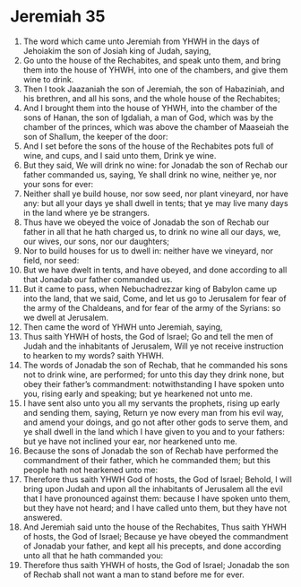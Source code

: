 ﻿# Jeremiah 35
1. The word which came unto Jeremiah from YHWH in the days of Jehoiakim the son of Josiah king of Judah, saying, 
2. Go unto the house of the Rechabites, and speak unto them, and bring them into the house of YHWH, into one of the chambers, and give them wine to drink. 
3. Then I took Jaazaniah the son of Jeremiah, the son of Habaziniah, and his brethren, and all his sons, and the whole house of the Rechabites; 
4. And I brought them into the house of YHWH, into the chamber of the sons of Hanan, the son of Igdaliah, a man of God, which was by the chamber of the princes, which was above the chamber of Maaseiah the son of Shallum, the keeper of the door: 
5. And I set before the sons of the house of the Rechabites pots full of wine, and cups, and I said unto them, Drink ye wine. 
6. But they said, We will drink no wine: for Jonadab the son of Rechab our father commanded us, saying, Ye shall drink no wine, neither ye, nor your sons for ever: 
7. Neither shall ye build house, nor sow seed, nor plant vineyard, nor have any: but all your days ye shall dwell in tents; that ye may live many days in the land where ye be strangers. 
8. Thus have we obeyed the voice of Jonadab the son of Rechab our father in all that he hath charged us, to drink no wine all our days, we, our wives, our sons, nor our daughters; 
9. Nor to build houses for us to dwell in: neither have we vineyard, nor field, nor seed: 
10. But we have dwelt in tents, and have obeyed, and done according to all that Jonadab our father commanded us. 
11. But it came to pass, when Nebuchadrezzar king of Babylon came up into the land, that we said, Come, and let us go to Jerusalem for fear of the army of the Chaldeans, and for fear of the army of the Syrians: so we dwell at Jerusalem. 
12.  Then came the word of YHWH unto Jeremiah, saying, 
13. Thus saith YHWH of hosts, the God of Israel; Go and tell the men of Judah and the inhabitants of Jerusalem, Will ye not receive instruction to hearken to my words? saith YHWH. 
14. The words of Jonadab the son of Rechab, that he commanded his sons not to drink wine, are performed; for unto this day they drink none, but obey their father’s commandment: notwithstanding I have spoken unto you, rising early and speaking; but ye hearkened not unto me. 
15. I have sent also unto you all my servants the prophets, rising up early and sending them, saying, Return ye now every man from his evil way, and amend your doings, and go not after other gods to serve them, and ye shall dwell in the land which I have given to you and to your fathers: but ye have not inclined your ear, nor hearkened unto me. 
16. Because the sons of Jonadab the son of Rechab have performed the commandment of their father, which he commanded them; but this people hath not hearkened unto me: 
17. Therefore thus saith YHWH God of hosts, the God of Israel; Behold, I will bring upon Judah and upon all the inhabitants of Jerusalem all the evil that I have pronounced against them: because I have spoken unto them, but they have not heard; and I have called unto them, but they have not answered. 
18.  And Jeremiah said unto the house of the Rechabites, Thus saith YHWH of hosts, the God of Israel; Because ye have obeyed the commandment of Jonadab your father, and kept all his precepts, and done according unto all that he hath commanded you: 
19. Therefore thus saith YHWH of hosts, the God of Israel; Jonadab the son of Rechab shall not want a man to stand before me for ever. 
